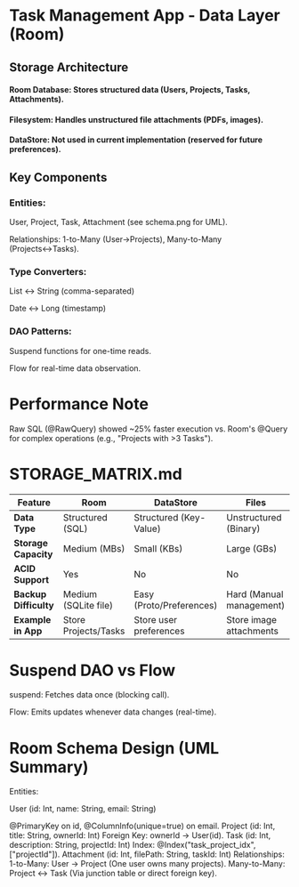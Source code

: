 # Task Management App - Data Layer (Room)
## Storage Architecture
#### Room Database: Stores structured data (Users, Projects, Tasks, Attachments).

#### Filesystem: Handles unstructured file attachments (PDFs, images).

#### DataStore: Not used in current implementation (reserved for future preferences).

## Key Components
### Entities:

User, Project, Task, Attachment (see schema.png for UML).

Relationships: 1-to-Many (User→Projects), Many-to-Many (Projects↔Tasks).

### Type Converters:

List<String> ↔ String (comma-separated)

Date ↔ Long (timestamp)

### DAO Patterns:

Suspend functions for one-time reads.

Flow for real-time data observation.

# Performance Note
Raw SQL (@RawQuery) showed ~25% faster execution vs. Room's @Query for complex operations (e.g., "Projects with >3 Tasks").
# STORAGE_MATRIX.md

| Feature               | Room                          | DataStore                     | Files                     |
|-----------------------|-------------------------------|-------------------------------|---------------------------|
| **Data Type**         | Structured (SQL)              | Structured (Key-Value)        | Unstructured (Binary)     |
| **Storage Capacity**  | Medium (MBs)                  | Small (KBs)                   | Large (GBs)              |
| **ACID Support**      | Yes                           | No                            | No                       |
| **Backup Difficulty** | Medium (SQLite file)          | Easy (Proto/Preferences)      | Hard (Manual management) |
| **Example in App**    | Store Projects/Tasks          | Store user preferences        | Store image attachments  |

# Suspend DAO vs Flow 

suspend: Fetches data once (blocking call).

Flow: Emits updates whenever data changes (real-time).


# Room Schema Design (UML Summary)
Entities:

User (id: Int, name: String, email: String)

@PrimaryKey on id, @ColumnInfo(unique=true) on email.
Project (id: Int, title: String, ownerId: Int)
Foreign Key: ownerId → User(id).
Task (id: Int, description: String, projectId: Int)
Index: @Index("task_project_idx", ["projectId"]).
Attachment (id: Int, filePath: String, taskId: Int)
Relationships:
1-to-Many: User → Project (One user owns many projects).
Many-to-Many: Project ↔ Task (Via junction table or direct foreign key).

